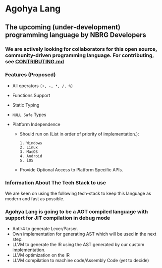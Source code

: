 # Agohya Lang

## The upcoming (under-development) programming language by NBRG Developers

### We are actively looking for collaborators for this open source, community-driven programming language. For contributing, see [CONTRIBUTING.md](https://github.com/agohya/lang/tree/master/CONTRIBUTING.md)

### Features (Proposed)

* All operators `(+, -, *, /, %)`
* Functions Support
* Static Typing
* `NULL Safe` Types
* Platform Independence

  * Should run on (List in order of priority of implementation.):

        1. Windows
        2. Linux
        3. MacOS
        4. Android
        5. iOS
  * Provide Optional Access to Platform Specific APIs.

### Information About The Tech Stack to use

We are keen on using the following tech-stack to keep this language as modern and fast as possible.

### Agohya Lang is going to be a AOT compiled language with support for JIT compilation in debug mode

* Antlr4 to generate Lexer/Parser.
* Own implementation for generating AST which will be used in the next step.
* LLVM to generate the IR using the AST generated by our custom implementation.
* LLVM optimization on the IR
* LLVM compilation to machine code/Assembly Code (yet to decide)
